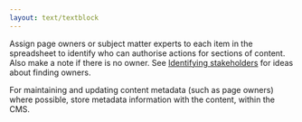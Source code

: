 ```yaml
---
layout: text/textblock
---
```


Assign page owners or subject matter experts to each item in the spreadsheet to identify who can authorise actions for sections of content. Also make a note if there is no owner. See [Identifying stakeholders](/content-strategy/content-auditing/engage-your-stakeholders/#identify-stakeholders) for ideas about finding owners.

For maintaining and updating content metadata (such as page owners) where possible, store metadata information with the content, within the CMS.
